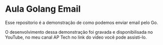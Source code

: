 # Aula Golang Email

Esse repositorio é a demonstração de como podemos enviar email pelo Go.

O desenvolvimento dessa demonstração foi gravada e disponibilisada no YouTube, no meu canal <a src="https://www.youtube.com/@ap_tech0">AP Tech</a> no link do <a src="">vídeo</a> você pode assisti-lo.